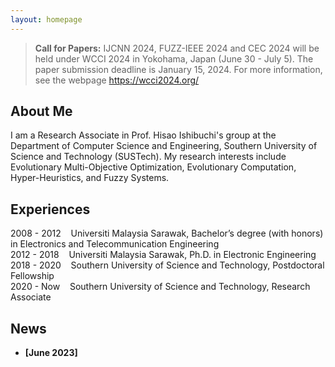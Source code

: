 ```yaml
---
layout: homepage
---
```


> **Call for Papers:** IJCNN 2024, FUZZ-IEEE 2024 and CEC 2024 will be held under WCCI 2024 in Yokohama, Japan (June 30 - July 5). The paper submission deadline is January 15, 2024. For more information, see the webpage https://wcci2024.org/

## About Me
I am a Research Associate in Prof. Hisao Ishibuchi's group at the Department of Computer Science and Engineering, Southern University of Science and Technology (SUSTech).
My research interests include Evolutionary Multi-Objective Optimization, Evolutionary Computation, Hyper-Heuristics, and Fuzzy Systems. 

## Experiences 
2008 - 2012 &nbsp;&nbsp; Universiti Malaysia Sarawak, Bachelor’s degree (with honors) in Electronics and Telecommunication Engineering  
2012 - 2018 &nbsp;&nbsp; Universiti Malaysia Sarawak, Ph.D. in Electronic Engineering  
2018 - 2020 &nbsp;&nbsp;  Southern University of Science and Technology, Postdoctoral Fellowship  
2020 - Now  &nbsp;&nbsp;  Southern University of Science and Technology, Research Associate  

## News

- **[June 2023]** 


